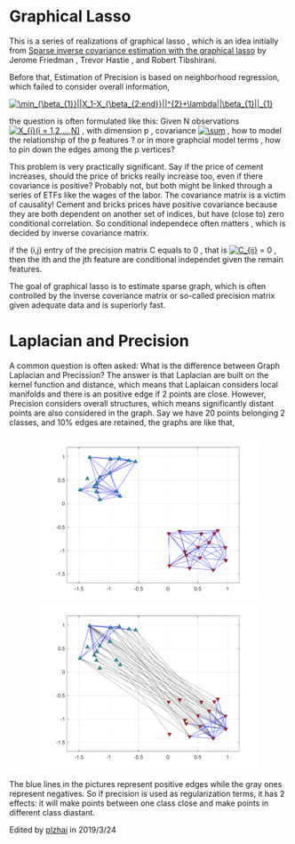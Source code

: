 # Graphical Lasso
This is a series of realizations of graphical lasso , which is an idea initially from [Sparse inverse covariance estimation with the graphical lasso](http://statweb.stanford.edu/~tibs/ftp/graph.pdf) by Jerome Friedman , Trevor Hastie , and Robert Tibshirani.

Before that, Estimation of Precision is based on neighborhood regression, which failed to consider overall information,

<a href="https://www.codecogs.com/eqnedit.php?latex=\min_{\beta_{1}}||X_1-X_{\beta_{2:end}}||^{2}&plus;\lambda||\beta_{1}||_{1}" target="_blank"><img src="https://latex.codecogs.com/gif.latex?\min_{\beta_{1}}||X_1-X_{\beta_{2:end}}||^{2}&plus;\lambda||\beta_{1}||_{1}" title="\min_{\beta_{1}}||X_1-X_{\beta_{2:end}}||^{2}+\lambda||\beta_{1}||_{1}" /></a>

the question is often formulated like this: Given N observations <a href="https://www.codecogs.com/eqnedit.php?latex=X_{i}(i&space;=&space;1,2,...,N)" target="_blank"><img src="https://latex.codecogs.com/gif.latex?X_{i}(i&space;=&space;1,2,...,N)" title="X_{i}(i = 1,2,...,N)" /></a> , with dimension p , covariance <a href="https://www.codecogs.com/eqnedit.php?latex=\sum" target="_blank"><img src="https://latex.codecogs.com/gif.latex?\sum" title="\sum" /></a> , how to model the relationship of the p features ? or in more graphcial model terms , how to pin down the edges among the p vertices?

This problem is very practically significant. Say if the price of cement increases, should the price of bricks really increase too, even if there covariance is positive? Probably not, but both might be linked through a series of ETFs like the wages of the labor. The covariance matrix is a victim of causality! Cement and bricks prices have positive covariance because they are both dependent on another set of indices, but have (close to) zero conditional correlation. So conditional independece often matters , which is decided by inverse covariance  matrix.

if the (i,j) entry of the precision matrix C equals to 0 , that is <a href="https://www.codecogs.com/eqnedit.php?latex=C_{ij}" target="_blank"><img src="https://latex.codecogs.com/gif.latex?C_{ij}" title="C_{ij}" /></a> = 0 ,  then the ith and the jth feature are conditional independet given the remain features.

The goal of graphical lasso is to estimate sparse graph, which is often controlled by the inverse coveriance matrix or so-called precision matrix given adequate data and is superiorly fast.

# Laplacian and Precision

A common question is often asked: What is the difference between Graph Laplacian and Precission? The answer is that Laplacian are built on the kernel function and distance, which means that Laplaican considers local manifolds and there is an  positive edge if 2 points are close. However, Precision considers overall structures, which means significantly distant points are also considered in the graph. Say we have 20 points belonging 2 classes, and 10% edges are retained, the graphs are like that,

<div align="center">
    <img src="/img/laplacian.png"   width="400"/>
    <img src="/img/precision.png"   width="400"/>
</div>

The blue lines in the pictures represent positive edges while the gray ones represent negatives. So if precision is used as regularization terms, it has 2 effects: it will make points between one class close and make points in different class diastant.


Edited by [plzhai](https://plzhai.github.io) in 2019/3/24


